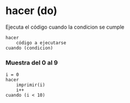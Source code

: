 # hacer (do)
Ejecuta el código cuando la condicion se cumple

```
hacer
    código a ejecutarse   
cuando (condicion)
```



### Muestra del 0 al 9



```
i = 0
hacer
    imprimir(i)
    i++
cuando (i < 10)
```